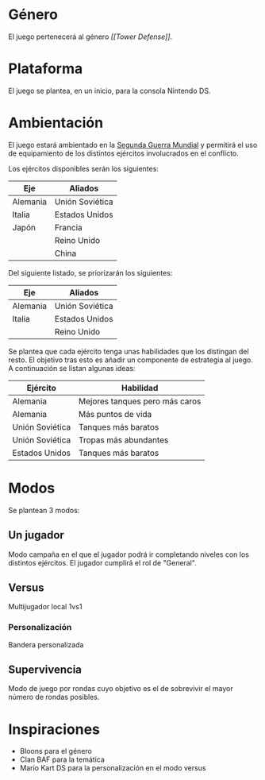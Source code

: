 # Género
El juego pertenecerá al género *[[Tower Defense]]*.

# Plataforma
El juego se plantea, en un inicio, para la consola Nintendo DS.

# Ambientación
El juego estará ambientado en la [Segunda Guerra Mundial](https://es.wikipedia.org/wiki/Segunda_Guerra_Mundial) y permitirá el uso de equipamiento de los distintos ejércitos involucrados en el conflicto.

Los ejércitos disponibles serán los siguientes:

| Eje      | Aliados         |
| -------- | --------------- |
| Alemania | Unión Soviética |
| Italia   | Estados Unidos  |
| Japón    | Francia         |
|          | Reino Unido     |
|          | China           |
Del siguiente listado, se priorizarán los siguientes:

| Eje      | Aliados         |
| -------- | --------------- |
| Alemania | Unión Soviética |
| Italia   | Estados Unidos  |
|          | Reino Unido     |
Se plantea que cada ejército tenga unas habilidades que los distingan del resto. El objetivo tras esto es añadir un componente de estrategia al juego. A continuación se listan algunas ideas:

| Ejército        | Habilidad                      |
| --------------- | ------------------------------ |
| Alemania        | Mejores tanques pero más caros |
| Alemania        | Más puntos de vida             |
| Unión Soviética | Tanques más baratos            |
| Unión Soviética | Tropas más abundantes          |
| Estados Unidos  | Tanques más baratos            |
# Modos
Se plantean 3 modos:
## Un jugador
Modo campaña en el que el jugador podrá ir completando niveles con los distintos ejércitos. El jugador cumplirá el rol de "General".

## Versus
Multijugador local 1vs1

### Personalización
Bandera personalizada

## Supervivencia
Modo de juego por rondas cuyo objetivo es el de sobrevivir el mayor número de rondas posibles.

# Inspiraciones
- Bloons para el género
- Clan BAF para la temática
- Mario Kart DS para la personalización en el modo versus